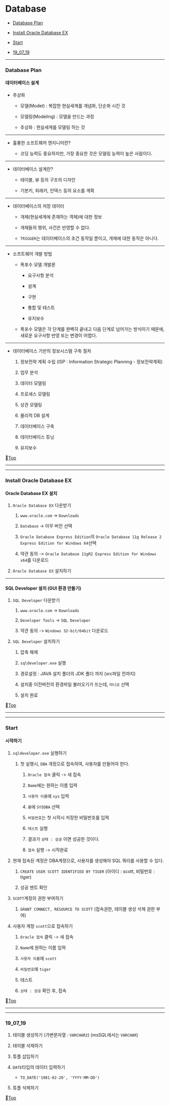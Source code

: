# Database

* [Database Plan](#database-plan)


* [Install Oracle Database EX](#install-oracle-database-ex)


* [Start](#start)


* [19_07_19](#19_07_19)

---

### Database Plan

#### 데이터베이스 설계

* 추상화

	* 모델(Model) : 복잡한 현실세계를 개념화, 단순화 시킨 것

	* 모델링(Modeling) : 모델을 만드는 과정

	* 추상화 : 현실세계를 모델링 하는 것

---

* 훌륭한 소프트웨어 엔지니어란?

	* 코딩 능력도 중요하지만, 가장 중요한 것은 모델링 능력이 높은 사람이다.

---

* 데이터베이스 설계란?

	* 테이블, 뷰 등의 구조의 디자인

	* 기본키, 외래키, 인덱스 등의 요소를 계획

---

* 데이터베이스의 저장 데이터

	* 개체(현실세계에 존재하는 객체)에 대한 정보

	* 개체들의 행위, 사건은 반영할 수 없다.

	* ``TRIGGER``는 데이터베이스의 조건 동작일 뿐이고, 개체에 대한 동작은 아니다.

---

* 소프트웨어 개발 방법

	* 폭포수 모델 개발론

		* 요구사항 분석

		* 설계

		* 구현

		* 통합 및 테스트

		* 유지보수

	* 폭포수 모델은 각 단계를 완벽히 끝내고 다음 단계로 넘어가는 방식이기 때문에, 새로운 요구사항 반영 또는 변경이 어렵다.

---

* 데이터베이스 기반의 정보시스템 구축 절차

	1. 정보전략 계획 수립 (ISP : Information Strategic Planning - 정보전략계획)

	1. 업무 분석

	1. 데이터 모델링

	1. 프로세스 모델링

	1. 상관 모델링

	1. 물리적 DB 설계

	1. 데이터베이스 구축

	1. 데이터베이스 튜닝

	1. 유지보수

:camel:[Top](#database)

---
---

### Install Oracle Database EX

#### Oracle Database EX 설치

1. ``Oracle Database EX`` 다운받기

	1. ``www.oracle.com`` -> ``Downloads``

	1. ``Database`` -> 아무 버전 선택

	1. ``Oracle Database Express Edition``의 ``Oracle Database 11g Release 2 Express Edition for Windows 64``선택

	1. 약관 동의 -> ``Oracle Database 11gR2 Express Edition for Windows x64``를 다운로드

1. ``Oracle Database EX`` 설치하기

---

#### SQL Developer 설치 (GUI 환경 만들기)

1. ``SQL Developer`` 다운받기

	1. ``www.oracle.com`` -> ``Downloads``

	1. ``Developer Tools`` -> ``SQL Developer``

	1. 약관 동의 -> ``Windows 32-bit/64bit`` 다운로드

1. ``SQL Developer`` 설치하기

	1. 압축 해제

	1. ``sqldeveloper.exe`` 실행

	1. 경로설정 : JAVA 설치 폴더의 JDK 폴더 까지 (src파일 전까지)

	1. 설치중 이전버전의 환경파일 불러오기가 뜨는데, ``아니오`` 선택

	1. 설치 완료

:camel:[Top](#database)

---
---

### Start

#### 시작하기

1. ``sqldeveloper.exe`` 실행하기

	1. 첫 실행시, ``DBA`` 개정으로 접속하여, 사용자를 만들어야 한다.

		1. ``Oracle 접속`` 클릭 -> 새 접속

		1. ``Name``에는 원하는 이름 입력

		1. ``사용자 이름``에 ``sys`` 입력

		1. ``롤``에 ``SYSDBA`` 선택

		1. ``비밀번호``는 첫 시작시 저장한 비밀번호를 입력

		1. ``테스트`` 실행

		1. 결과가 ``상태 : 성공`` 이면 성공한 것이다.

		1. ``접속`` 실행 -> 시작완료

1. 현재 접속된 계정은 DBA계정으로, 사용자를 생성해야 SQL 쿼리를 사용할 수 있다.

	1. ``CREATE USER SCOTT IDENTIFIED BY TIGER`` (아이디 : scott, 비밀번호 : tiger)

	1. 성공 멘트 확인

1. ``SCOTT``계정의 권한 부여하기

	1. ``GRANT CONNECT, RESOURCE TO SCOTT`` (접속권한, 테이블 생성 삭제 권한 부여)

1. 사용자 계정 ``scott``으로 접속하기

	1. ``Oracle 접속`` 클릭 -> 새 접속

	1. ``Name``에 원하는 이름 입력

	1. ``사용자 이름``에 ``scott``

	1. ``비밀번호``에 ``tiger``

	1. 테스트

	1. ``상태 : 성공`` 확인 후, 접속

:camel:[Top](#database)

---
---

### 19_07_19

1. 테이블 생성하기
	(가변문자열 : ``VARCHAR2``)
	(msSQL에서는 ``VARCHAR``)

1. 테이블 삭제하기

1. 튜플 삽입하기

1. ``DATE``타입의 데이터 입력하기

	* ``TO_DATE('1981-02-20', 'YYYY-MM-DD')``

1. 튜플 삭제하기

:camel:[Top](#database)